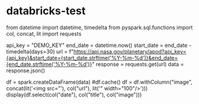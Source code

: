 # databricks-test


from datetime import datetime, timedelta
from pyspark.sql.functions import col, concat, lit
import requests

api_key = "DEMO_KEY"
end_date = datetime.now()
start_date = end_date - timedelta(days=30)
url = f"https://api.nasa.gov/planetary/apod?api_key={api_key}&start_date={start_date.strftime('%Y-%m-%d')}&end_date={end_date.strftime('%Y-%m-%d')}"
response = requests.get(url)
data = response.json()

df = spark.createDataFrame(data)
#df.cache()
df = df.withColumn("image", concat(lit('<img src="'), col("url"), lit('" width="100"/>')))
display(df.select(col("date"), col("title"), col("image")))
